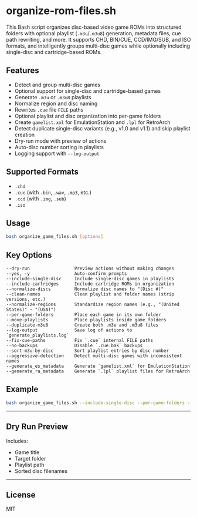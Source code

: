 # organize-rom-files.sh

This Bash script organizes disc-based video game ROMs into structured folders with optional playlist (`.m3u`/`.m3u8`) generation, metadata files, cue path rewriting, and more. It supports CHD, BIN/CUE, CCD/IMG/SUB, and ISO formats, and intelligently groups multi-disc games while optionally including single-disc and cartridge-based ROMs.

## Features

- Detect and group multi-disc games
- Optional support for single-disc and cartridge-based games
- Generate `.m3u` or `.m3u8` playlists
- Normalize region and disc naming
- Rewrites `.cue` file `FILE` paths
- Optional playlist and disc organization into per-game folders
- Create `gamelist.xml` for EmulationStation and `.lpl` for RetroArch
- Detect duplicate single-disc variants (e.g., v1.0 and v1.1) and skip playlist creation
- Dry-run mode with preview of actions
- Auto-disc number sorting in playlists
- Logging support with `--log-output`

## Supported Formats

- `.chd`
- `.cue` (with `.bin`, `.wav`, `.mp3`, etc.)
- `.ccd` (with `.img`, `.sub`)
- `.iso`

## Usage

```bash
bash organize_game_files.sh [options]
```

## Key Options

```
--dry-run                 Preview actions without making changes
--yes, -y                 Auto-confirm prompts
--include-single-disc     Include single-disc games in playlists
--include-cartridges      Include cartridge ROMs in organization
--normalize-discs         Normalize disc names to "(Disc #)"
--clean-names             Clean playlist and folder names (strip versions, etc.)
--normalize-regions       Standardize region names (e.g., "(United States)" → "(USA)")
--per-game-folders        Place each game in its own folder
--move-playlists          Place playlists inside game folders
--duplicate-m3u8          Create both .m3u and .m3u8 files
--log-output              Save log of actions to `generate_playlists.log`
--fix-cue-paths           Fix `.cue` internal FILE paths
--no-backups              Disable `.cue.bak` backups
--sort-m3u-by-disc        Sort playlist entries by disc number
--aggressive-detection    Detect multi-disc games with inconsistent names
--generate_es_metadata    Generate `gamelist.xml` for EmulationStation
--generate_ra_metadata    Generate `.lpl` playlist files for RetroArch
```

## Example

```bash
bash organize_game_files.sh --include-single-disc --per-game-folders --normalize-discs --fix-cue-paths --generate_ra_metadata
```

---

## Dry Run Preview

Includes:
- Game title
- Target folder
- Playlist path
- Sorted disc filenames

---

## License

MIT
